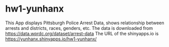 # hw1-yunhanx
This App displays Pittsburgh Police Arrest Data, shows relationship between arrests and districts, races, genders, etc.
The data is downloaded from https://data.wprdc.org/dataset/arrest-data
The URL of the shinyapps.io is https://yunhanx.shinyapps.io/hw1-yunhanx/
